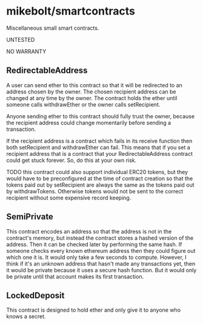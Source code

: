 # mikebolt/smartcontracts

Miscellaneous small smart contracts.

UNTESTED

NO WARRANTY

## RedirectableAddress

A user can send ether to this contract so that it will be redirected to an address chosen by the owner.
The chosen recipient address can be changed at any time by the owner. The contract holds the ether until
someone calls withdrawEther or the owner calls setRecipient.

Anyone sending ether to this contract should fully trust the owner, because the recipient address could
change momentarily before sending a transaction.

If the recipient address is a contract which fails in its receive function then both setRecipient and
withdrawEther can fail. This means that if you set a recipient address that is a contract that your
RedirectableAddress contract could get stuck forever. So, do this at your own risk.

TODO this contract could also support individual ERC20 tokens, but they would have to be preconfigured
at the time of contract creation so that the tokens paid out by setRecipient are always the same as
the tokens paid out by withdrawTokens. Otherwise tokens would not be sent to the correct recipient
without some expensive record keeping.

## SemiPrivate

This contract encodes an address so that the address is not in the contract's
memory, but instead the contract stores a hashed version of the address. Then
it can be checked later by performing the same hash. If someone checks every
known ethereum address then they could figure out which one it is. It would
only take a few seconds to compute. However, I think if it's an unknown address
that hasn't made any transactions yet, then it would be private because it uses
a secure hash function. But it would only be private until that account makes
its first transaction.

## LockedDeposit

This contract is designed to hold ether and only give it to anyone who knows
a secret.
